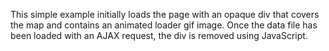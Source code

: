 This simple example initially loads the page with an opaque div that covers the map and contains an animated loader gif image. Once the data file has been loaded with an AJAX request, the div is removed using JavaScript.